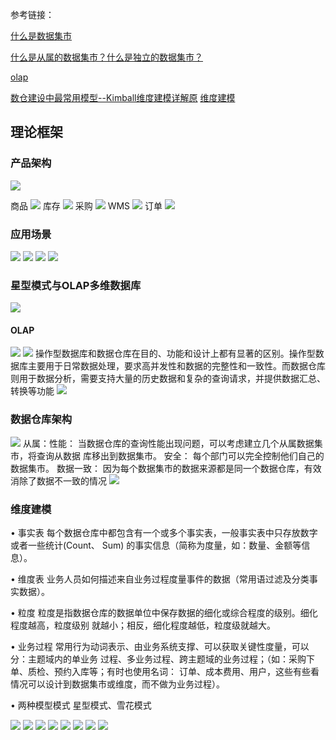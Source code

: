 参考链接：

[什么是数据集市](https://www.ibm.com/cn-zh/topics/data-mart#/)

[什么是从属的数据集市？什么是独立的数据集市？](http://www.tjxzj.net/5418.html#/)

[olap](https://segmentfault.com/a/1190000040428093#/)

[数仓建设中最常用模型--Kimball维度建模详解原](https://cloud.tencent.com/developer/article/1772027)
[维度建模](https://blog.csdn.net/mark_wu2000/article/details/82668787#/)
## 理论框架
### 产品架构
![](imge/md-20240607220856.png)

商品
![](imge/md-20240607220927.png)
库存
![](imge/md-20240607220948.png)
采购
![](imge/md-20240607221001.png)
WMS
![](imge/md-20240607221032.png)
订单
![](imge/md-20240607221049.png)

### 应用场景
![](imge/md-20240607221114.png)
![](imge/md-20240607221124.png)
![](imge/md-20240607221133.png)
![](imge/md-20240607221141.png)
### 星型模式与OLAP多维数据库
![](imge/md-20240607221206.png)
#### OLAP
![](imge/md-20240607222418.png)
![](imge/md-20240607222433.png)
操作型数据库和数据仓库在目的、功能和设计上都有显著的区别。操作型数据库主要用于日常数据处理，要求高并发性和数据的完整性和一致性。而数据仓库则用于数据分析，需要支持大量的历史数据和复杂的查询请求，并提供数据汇总、转换等功能
![](imge/md-20240607222945.png)

### 数据仓库架构
![](imge/md-20240607224603.png)
从属：性能：
当数据仓库的查询性能出现问题，可以考虑建立几个从属数据集市，将查询从数据
库移出到数据集市。
安全：
每个部门可以完全控制他们自己的数据集市。
数据一致：
因为每个数据集市的数据来源都是同一个数据仓库，有效消除了数据不一致的情况
![](imge/md-20240607224717.png)

### 维度建模
• 事实表 每个数据仓库中都包含有一个或多个事实表，一般事实表中只存放数字或者一些统计(Count、
Sum)    的事实信息（简称为度量，如：数量、金额等信息）。

• 维度表 业务人员如何描述来自业务过程度量事件的数据（常用语过滤及分类事实数据）。

• 粒度 粒度是指数据仓库的数据单位中保存数据的细化或综合程度的级别。细化程度越高，粒度级别
就越小；相反，细化程度越低，粒度级就越大。

• 业务过程 常用行为动词表示、由业务系统支撑、可以获取关键性度量，可以分：主题域内的单业务
过程、多业务过程、跨主题域的业务过程；（如：采购下单、质检、预约入库等；有时也使用名词：
订单、成本费用、用户，这些有些看情况可以设计到数据集市或维度，而不做为业务过程）。

• 两种模型模式 星型模式、雪花模式


![](imge/md-20240608132215.png)
![](imge/md-20240608132233.png)
![](imge/md-20240608132505.png)
![](imge/md-20240608132518.png)
![](imge/md-20240608132539.png)
![](imge/md-20240608132549.png)
![](imge/md-20240608132603.png)
![](imge/md-20240608132620.png)